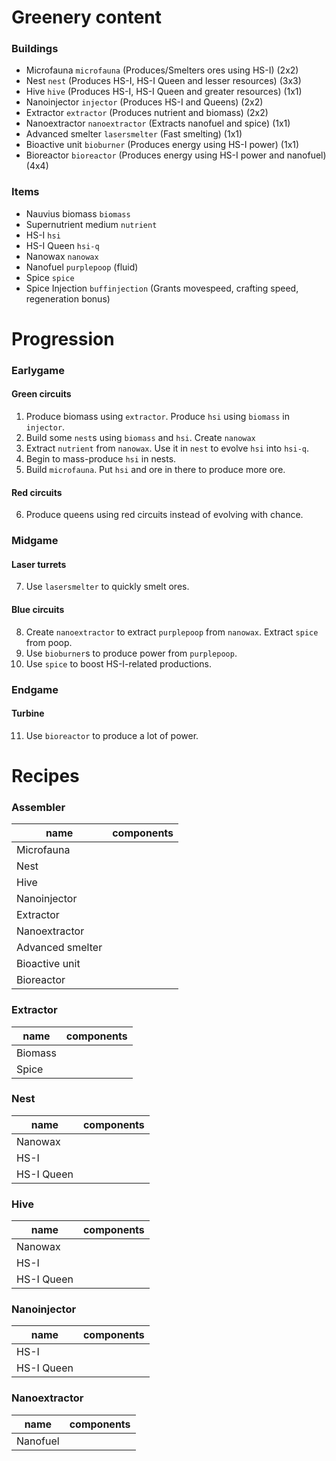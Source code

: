 # Greenery content

### Buildings

- Microfauna `microfauna` (Produces/Smelters ores using HS-I) (2x2)
- Nest `nest` (Produces HS-I, HS-I Queen and lesser resources) (3x3)
- Hive `hive` (Produces HS-I, HS-I Queen and greater resources) (1x1)
- Nanoinjector `injector` (Produces HS-I and Queens) (2x2)
- Extractor `extractor` (Produces nutrient and biomass) (2x2)
- Nanoextractor `nanoextractor` (Extracts nanofuel and spice) (1x1)
- Advanced smelter `lasersmelter` (Fast smelting) (1x1)
- Bioactive unit `bioburner` (Produces energy using HS-I power) (1x1)
- Bioreactor `bioreactor` (Produces energy using HS-I power and nanofuel) (4x4)

### Items

- Nauvius biomass `biomass`
- Supernutrient medium `nutrient`
- HS-I `hsi`
- HS-I Queen `hsi-q`
- Nanowax `nanowax`
- Nanofuel `purplepoop` (fluid)
- Spice `spice`
- Spice Injection `buffinjection` (Grants movespeed, crafting speed, regeneration bonus)

# Progression

### Earlygame

#### Green circuits

1. Produce biomass using `extractor`. Produce `hsi` using `biomass` in `injector`.
2. Build some `nest`s using `biomass` and `hsi`. Create `nanowax`
3. Extract `nutrient` from `nanowax`. Use it in `nest` to evolve `hsi` into `hsi-q`.
4. Begin to mass-produce `hsi` in nests.
5. Build `microfauna`. Put `hsi` and ore in there to produce more ore.

#### Red circuits

6. Produce queens using red circuits instead of evolving with chance.

### Midgame

#### Laser turrets

7. Use `lasersmelter` to quickly smelt ores.

#### Blue circuits

8. Create `nanoextractor` to extract `purplepoop` from `nanowax`. Extract `spice` from poop.
9. Use `bioburner`s to produce power from `purplepoop`.
10. Use `spice` to boost HS-I-related productions.

### Endgame

#### Turbine 

11. Use `bioreactor` to produce a lot of power.

# Recipes

### Assembler

| name |  components | 
| - | - |
| Microfauna |  |
| Nest |  |
| Hive |  |
| Nanoinjector |  |
| Extractor |  |
| Nanoextractor |  |
| Advanced smelter | |
| Bioactive unit | |
| Bioreactor |  |

### Extractor

| name |  components | 
| - | - |
| Biomass |  |
| Spice | |

### Nest

| name |  components | 
| - | - |
| Nanowax | |
| HS-I | |
| HS-I Queen | |

### Hive

| name |  components | 
| - | - |
| Nanowax | |
| HS-I | |
| HS-I Queen | |

### Nanoinjector

| name |  components | 
| - | - |
| HS-I | |
| HS-I Queen | |

### Nanoextractor 

| name |  components | 
| - | - |
| Nanofuel | |
